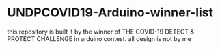 # UNDPCOVID19-Arduino-winner-list
this repository is built it by the winner of THE COVID-19 DETECT &amp; PROTECT CHALLENGE in arduino contest. all design is not by me
